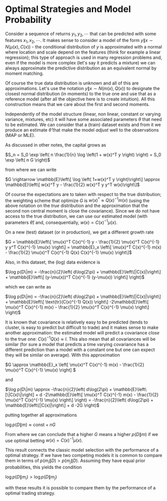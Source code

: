 # Optimal Strategies and Model Probability

Consider a sequence of returns $y_1, y_2, \cdots$ that can be predicted with some features $x_1, x_2, \cdots$. It makes sense to consider a model of the form $y\|x \sim N(\mu(x), C(x))$ - the conditional distribution of $y$ is approximated with a normal where location and scale depend on the features 
(think for example a linear regression); this type of approach is used in many regression problems and, even if the model is more complex (let's say it predicts a mixture) we can always approximate the predictive distribution as an equivalent normal by moment matching.

Of course the true data distribution is unknown and all of this are approximations. Let's use the notation $y\|x \sim N(m(x), Q(x))$ to designate the closest normal distribution (in moments) to the true one and use that as a reference model (after all the objective here is to create intuition). 
All this construction means that we care about the first and second moments.

Independently of the model structure (linear, non linear, constant or varying variance, mixtures, etc) it will have some associated parameters $\theta$ that need to be estimated. We can consider that a (train) dataset exists and from it we produce an estimate $\hat{\theta}$ that make the model
_adjust_ well to the observations (MAP or MLE).

As discussed in other notes, the capital grows as

$S_n = S_0 \exp \left( n \frac{1}{n} \log \left(1 + w(x)^T y \right) \right) = S_0 \exp \left( n G \right)$

from where we can write

$G \rightarrow \mathbb{E}\left\[ \log \left( 1+w(x)^T y \right)\right\] \approx \mathbb{E}\left\[ w(x)^T y - \frac{1}{2} w(x)^T y y^T w(x)\right\]$

Of course the expectations are to taken with respect to the true distribution; the weighting scheme that optimize $G$ is $w(x)^* \approx Q(x)^{-1} m(x)$ (using the above notation on the _true_ distribution and the approximation that the second non central moment is close the covariance). Since we do 
not have access to the true distribution, we can use our estimated model (with parameters $\hat{\theta}$) and, consequentially, $w(x) = C(x)^{-1} \mu(x)$.

On a new (test) dataset (or in production), we get a different growth rate

$G = \mathbb{E}\left\[ \mu(x)^T C(x)^{-1} y - \frac{1}{2} \mu(x)^T C(x)^{-1} y y^T C(x)^{-1} \mu(x) \right\]  = \mathbb{E}_x \left\[ \mu(x)^T C(x)^{-1} m(x) - \frac{1}{2} \mu(x)^T C(x)^{-1} Q(x) C(x)^{-1} \mu(x) \right\]$

Also, in this dataset, the (log) data evidence is

$\log p(D\|m) = -\frac{n}{2}\left( d\log(2\pi) + \mathbb{E}\left\[|C(x)|\right\] + \mathbb{E}\left\[ (y-\mu(x))^T C(x)^{-1} (y-\mu(x)) \right\]  \right)$

which we can write as

$\log p(D\|m) = -\frac{n}{2}\left( d\log(2\pi) + \mathbb{E}\left\[|C(x)|\right\] + \mathbb{E}\left\[ \text{tr}(C(x)^{-1} Q(x))  \right\] -2\mathbb{E}\left\[ \mu(x)^T C(x)^{-1} m(x) - \frac{1}{2} \mu(x)^T C(x)^{-1} \mu(x)  \right\]  \right)$

It is known that covariance is relatively easy to be predicted (tends to cluster, is easy to predict but difficult to trade) and it makes sense to make another approximation: the estimated model will predict a covariance _close_ to the true one: $C(x)^{-1}Q(x) \approx I$. This also mean 
that all covariances will be similar (for sure a model that predicts a time varying covariance has a different prediction than a model with a constant one but one can expect they will be similar on average). With this approximation

$G \approx \mathbb{E}_x \left\[ \mu(x)^T C(x)^{-1} m(x) - \frac{1}{2} \mu(x)^T C(x)^{-1} \mu(x) \right\] $

and

$\log p(D\|m) \approx -\frac{n}{2}\left( d\log(2\pi) + \mathbb{E}\left\[\|C(x)\|\right] + d -2\mathbb{E}\left\[ \mu(x)^T C(x)^{-1} m(x) - \frac{1}{2} \mu(x)^T C(x)^{-1} \mu(x)  \right\]  \right) =  -\frac{n}{2}\left( d\log(2\pi) + \mathbb{E}\left\[|C(x)|\right\] + d -2G  \right)$

putting together all approximations

$\log p(D\|m) \approx \text{const} + n G$

From where we can conclude that a higher $G$ means a higher $p(D\|m)$ if we use optimal betting $w(x) = C(x)^{-1} \mu(x)$.

This result connects the classic model selection with the performance of a optimal strategy. If we have two competing models it is common to compare them in terms of $p(m_i\|D)>p(m_j\|D)$. Assuming they have equal prior probabilities, this yields the condition 

$\log p(D\|m_i) > \log p(D\|m_j)$

with these results it is possible to compare them by the performance of a optimal trading strategy.

